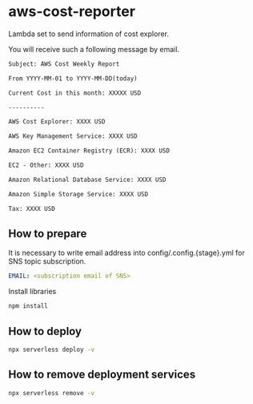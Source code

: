# aws-cost-reporter

Lambda set to send information of cost explorer.

You will receive such a following message by email.

```txt
Subject: AWS Cost Weekly Report

From YYYY-MM-01 to YYYY-MM-DD(today)

Current Cost in this month: XXXXX USD

----------

AWS Cost Explorer: XXXX USD

AWS Key Management Service: XXXX USD

Amazon EC2 Container Registry (ECR): XXXX USD

EC2 - Other: XXXX USD

Amazon Relational Database Service: XXXX USD

Amazon Simple Storage Service: XXXX USD

Tax: XXXX USD
```

## How to prepare

It is necessary to write email address into config/.config.{stage}.yml for SNS topic subscription.

```yml
EMAIL: <subscription email of SNS>
```

Install libraries

```bash
npm install
```

## How to deploy

```bash
npx serverless deploy -v
```

## How to remove deployment services

```bash
npx serverless remove -v
```
